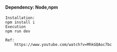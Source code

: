 #### Dependency: Node,npm
    Installation:
    npm install i
    Execution
    npm run dev

    Ref:
        https://www.youtube.com/watch?v=MhkGQAoc7bc
